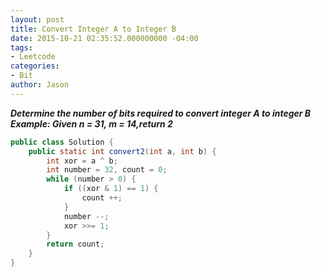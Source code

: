 ```yaml
---
layout: post
title: Convert Integer A to Integer B
date: 2015-10-21 02:35:52.000000000 -04:00
tags:
- Leetcode
categories:
- Bit
author: Jason
---
```

<p><strong><em>Determine the number of bits required to convert integer A to integer B Example: Given n = 31, m = 14,return 2</em></strong></p>


``` java
public class Solution {
    public static int convert2(int a, int b) {
        int xor = a ^ b;
        int number = 32, count = 0;
        while (number > 0) {
            if ((xor & 1) == 1) {
                count ++;
            }
            number --;
            xor >>= 1;
        }
        return count;
    }
}
```
